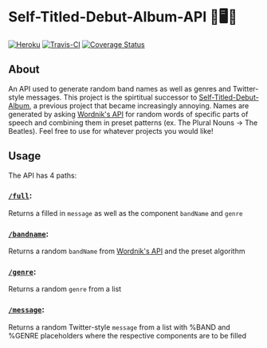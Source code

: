 Self-Titled-Debut-Album-API 🎤🖥️🔀
========================
[![Heroku](https://heroku-badge.herokuapp.com/?app=self-titled-debut-album-api)](https://self-titled-debut-album-api.herokuapp.com/)
[![Travis-CI](https://travis-ci.org/mpolson64/self-titled-debut-album-api.svg?branch=master)](https://travis-ci.org/mpolson64/self-titled-debut-album-api)
[![Coverage Status](https://coveralls.io/repos/github/mpolson64/Self-Titled-Debut-Album-API/badge.svg)](https://coveralls.io/github/mpolson64/Self-Titled-Debut-Album-API)

## About
An API used to generate random band names as well as genres and Twitter-style messages. This project is the spirtitual successor to [Self-Titled-Debut-Album](https://github.com/mpolson64/Self-Titled-Debut-Album), a previous project that became increasingly annoying. Names are generated by asking [Wordnik's API](http://developer.wordnik.com/) for random words of specific parts of speech and combining them in preset patterns (ex. The Plural Nouns → The Beatles). Feel free to use for whatever projects you would like!

## Usage
The API has 4 paths:

### [`/full`](https://self-titled-debut-album-api.herokuapp.com/full):

Returns a filled in `message` as well as the component `bandName` and `genre`

### [`/bandname`](https://self-titled-debut-album-api.herokuapp.com/bandname):

Returns a random `bandName` from [Wordnik's API](http://developer.wordnik.com/) and the preset algorithm

### [`/genre`](https://self-titled-debut-album-api.herokuapp.com/genre):

Returns a random `genre` from a list

### [`/message`](https://self-titled-debut-album-api.herokuapp.com/message):

Returns a random Twitter-style `message` from a list with %BAND and %GENRE placeholders where the respective components are to be filled
